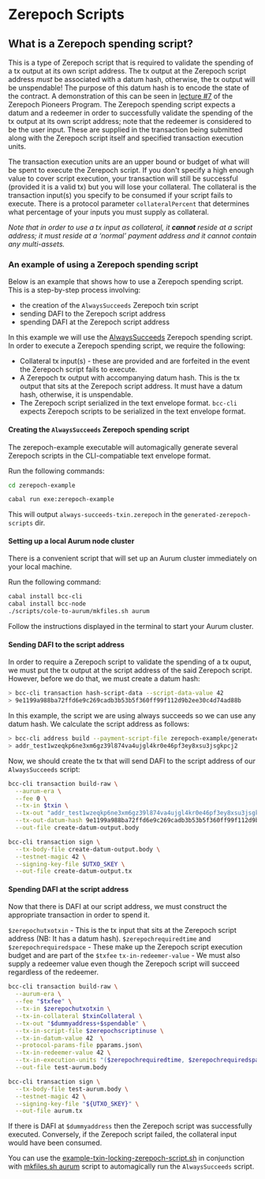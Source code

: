 # Zerepoch Scripts

## What is a Zerepoch spending script?

This is a type of Zerepoch script that is required to validate the spending of a tx output at its own script address. The tx output at the Zerepoch script address *must* be associated with a datum hash, otherwise, the tx output will be unspendable! The purpose of this datum hash is to encode the state of the contract. A demonstration of this can be seen in [lecture #7](https://youtu.be/oJupInqvJUI) of the Zerepoch Pioneers Program. The Zerepoch spending script expects a datum and a redeemer in order to successfully validate the spending of the tx output at its own script address; note that the redeemer is considered to be the user input. These are supplied in the transaction being submitted along with the Zerepoch script itself and specified transaction execution units.

The transaction execution units are an upper bound or budget of what will be spent to execute the Zerepoch script. If you don't specify a high enough value to cover script execution, your transaction will still be successful (provided it is a valid tx) but you will lose your collateral. The collateral is the transaction input(s) you specify to be consumed if your script fails to execute. There is a protocol parameter `collateralPercent` that determines what percentage of your inputs you must supply as collateral.

*Note that in order to use a tx input as collateral, it **cannot** reside at a script address; it must reside at a ‘normal’ payment address and it cannot contain any multi-assets.*

### An example of using a Zerepoch spending script

Below is an example that shows how to use a Zerepoch spending script. This is a step-by-step
process involving:

+ the creation of the `AlwaysSucceeds` Zerepoch txin script
+ sending DAFI to the Zerepoch script address
+ spending DAFI at the Zerepoch script address

In this example we will use the [AlwaysSucceeds](../../../zerepoch-example/zerepoch-example/src/Bcc/ZerepochExample/AlwaysSucceeds.hs) Zerepoch spending script. In order to execute a Zerepoch spending script, we require the following:

- Collateral tx input(s) - these are provided and are forfeited in the event the Zerepoch script fails to execute.
- A Zerepoch tx output with accompanying datum hash. This is the tx output that sits at the Zerepoch script address. It must have a datum hash, otherwise, it is unspendable.
- The Zerepoch script serialized in the text envelope format. `bcc-cli` expects Zerepoch scripts to be serialized in the text envelope format.

#### Creating the `AlwaysSucceeds` Zerepoch spending script

The zerepoch-example executable will automagically generate several Zerepoch scripts in the CLI-compatiable text envelope format.

Run the following commands:

```bash
cd zerepoch-example

cabal run exe:zerepoch-example
```

This will output `always-succeeds-txin.zerepoch` in the `generated-zerepoch-scripts` dir.

#### Setting up a local Aurum node cluster

There is a convenient script that will set up an Aurum cluster immediately on your local machine.

Run the following command:

```bash
cabal install bcc-cli
cabal install bcc-node
./scripts/cole-to-aurum/mkfiles.sh aurum
```

Follow the instructions displayed in the terminal to start your Aurum cluster.

#### Sending DAFI to the script address

In order to require a Zerepoch script to validate the spending of a tx ouput, we must put the tx output at the script address of the said Zerepoch script. However, before we do that, we must create a datum hash:

```bash
> bcc-cli transaction hash-script-data --script-data-value 42
> 9e1199a988ba72ffd6e9c269cadb3b53b5f360ff99f112d9b2ee30c4d74ad88b
```
In this example, the script we are using always succeeds so we can use any datum hash. We calculate the script address as follows:

```bash
> bcc-cli address build --payment-script-file zerepoch-example/generated-zerepoch-scripts/always-succeeds-txin.zerepoch  --testnet-magic 42
> addr_test1wzeqkp6ne3xm6gz39l874va4ujgl4kr0e46pf3ey8xsu3jsgkpcj2
```

Now, we should create the tx that will send DAFI to the script address of our `AlwaysSucceeds` script:

```bash
bcc-cli transaction build-raw \
  --aurum-era \
  --fee 0 \
  --tx-in $txin \
  --tx-out "addr_test1wzeqkp6ne3xm6gz39l874va4ujgl4kr0e46pf3ey8xsu3jsgkpcj2+$entropic" \
  --tx-out-datum-hash 9e1199a988ba72ffd6e9c269cadb3b53b5f360ff99f112d9b2ee30c4d74ad88b \
  --out-file create-datum-output.body

bcc-cli transaction sign \
  --tx-body-file create-datum-output.body \
  --testnet-magic 42 \
  --signing-key-file $UTXO_SKEY \
  --out-file create-datum-output.tx
```

#### Spending DAFI at the script address

Now that there is DAFI at our script address, we must construct the appropriate transaction in order to spend it.

`$zerepochutxotxin` - This is the tx input that sits at the Zerepoch script address (NB: It has a datum hash).
`$zerepochrequiredtime` and `$zerepochrequiredspace` - These make up the Zerepoch script execution budget and are part of the `$txfee`
`tx-in-redeemer-value` - We must also supply a redeemer value even though the Zerepoch script will succeed regardless of the redeemer.

```bash
bcc-cli transaction build-raw \
  --aurum-era \
  --fee "$txfee" \
  --tx-in $zerepochutxotxin \
  --tx-in-collateral $txinCollateral \
  --tx-out "$dummyaddress+$spendable" \
  --tx-in-script-file $zerepochscriptinuse \
  --tx-in-datum-value 42  \
  --protocol-params-file pparams.json\
  --tx-in-redeemer-value 42 \
  --tx-in-execution-units "($zerepochrequiredtime, $zerepochrequiredspace)" \
  --out-file test-aurum.body

bcc-cli transaction sign \
  --tx-body-file test-aurum.body \
  --testnet-magic 42 \
  --signing-key-file "${UTXO_SKEY}" \
  --out-file aurum.tx
```

If there is DAFI at `$dummyaddress` then the Zerepoch script was successfully executed. Conversely, if the Zerepoch script failed, the collateral input would have been consumed.

You can use the [example-txin-locking-zerepoch-script.sh](../../../scripts/zerepoch/example-txin-locking-zerepoch-script.sh) in conjunction with [mkfiles.sh aurum](../../../scripts/cole-to-aurum/mkfiles.sh) script to automagically run the `AlwaysSucceeds` script.

